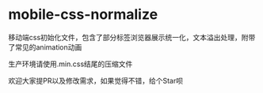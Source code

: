 mobile-css-normalize
====================

移动端css初始化文件，包含了部分标签浏览器展示统一化，文本溢出处理，附带了常见的animation动画

生产环境请使用.min.css结尾的压缩文件

欢迎大家提PR以及修改需求，如果觉得不错，给个Star呗